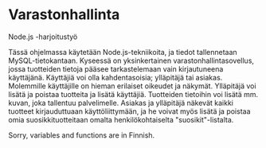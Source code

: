 # Varastonhallinta
Node.js -harjoitustyö

Tässä ohjelmassa käytetään Node.js-tekniikoita, ja tiedot tallennetaan MySQL-tietokantaan. Kyseessä on yksinkertainen varastonhallintasovellus, jossa tuotteiden tietoja pääsee tarkastelemaan vain kirjautuneena käyttäjänä. Käyttäjiä voi olla kahdentasoisia; ylläpitäjä tai asiakas. Molemmille käyttäjille on hieman erilaiset oikeudet ja näkymät. Ylläpitäjä voi lisätä ja poistaa tuotteita ja lisätä käyttäjiä. Tuotteiden tietoihin voi lisätä mm. kuvan, joka tallentuu palvelimelle. Asiakas ja ylläpitäjä näkevät kaikki tuotteet kirjauduttuaan käyttöliittymään, ja he voivat myös lisätä ja poistaa omia suosikkituotteitaan omalta henkilökohtaiselta "suosikit"-listalta.

Sorry, variables and functions are in Finnish.
